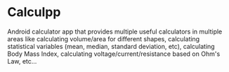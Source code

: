 # Calculpp
Android calculator app that provides multiple useful calculators in multiple areas like calculating volume/area 
for different shapes, calculating statistical variables (mean, median, standard deviation, etc), calculating Body Mass Index, 
calculating voltage/current/resistance based on Ohm's Law, etc...

